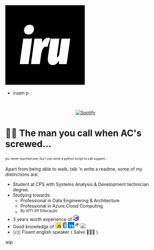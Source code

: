 <picture float="left">
 <source media="(prefers-color-scheme: dark)" srcset="https://raw.githubusercontent.com/iruamfx/iruamfx/main/iru.gif">
 <source media="(prefers-color-scheme: light)" srcset="https://raw.githubusercontent.com/iruamfx/iruamfx/main/iru.gif">
 <img alt="YOUR-ALT-TEXT" src="https://raw.githubusercontent.com/iruamfx/iruamfx/main/iru.gif">
</picture>

* iruam p

&nbsp;<div align="center">
  [![Spotify](https://novatorem.vercel.app/api/spotify?background_color=0d1117&border_color=ffffff)](https://open.spotify.com/user/iruam)
</div>

# 👨‍💻 The man you call when AC's screwed...
<sup><sub>ps: never touched one, but I can write a python script to call support...</sub></sup>

Apart from being able to walk, talk 'n write a readme, some of my distinctions are:
* Student at CPS with Systems Analysis & Development technician degree.
* Studying towards:
  - Professional in Data Engineering & Architecture
  - Professional in Azure Cloud Computing
  - <sup>By IGTI XP Educação</sup>
* 3 years worth experience of <code><img height="20" src="https://raw.githubusercontent.com/iruamfx/iruamfx/main/c-sharp-c-icon-1822x2048-wuf3ijab.png"></code>
* Good knowledge of <code><img height="20" src="https://raw.githubusercontent.com/github/explore/80688e429a7d4ef2fca1e82350fe8e3517d3494d/topics/javascript/javascript.png"></code><code><img height="20" src="https://raw.githubusercontent.com/github/explore/80688e429a7d4ef2fca1e82350fe8e3517d3494d/topics/css/css.png"></code><code><img height="20" src="https://raw.githubusercontent.com/github/explore/80688e429a7d4ef2fca1e82350fe8e3517d3494d/topics/typescript/typescript.png"></code><code><img height="20" src="https://raw.githubusercontent.com/github/explore/80688e429a7d4ef2fca1e82350fe8e3517d3494d/topics/python/python.png"></code><code><img height="20" src="https://upload.wikimedia.org/wikipedia/commons/thumb/6/6a/Godot_icon.svg/600px-Godot_icon.svg.png"></code>
* 🇺🇸 Fluent english speaker ( Salve 🤘🇧🇷 )

wip
